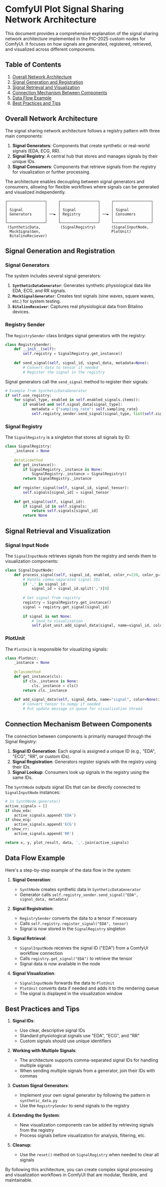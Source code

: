 # ComfyUI Plot Signal Sharing Network Architecture

This document provides a comprehensive explanation of the signal sharing network architecture implemented in the PIC-2025 custom nodes for ComfyUI. It focuses on how signals are generated, registered, retrieved, and visualized across different components.

## Table of Contents
1. [Overall Network Architecture](#overall-network-architecture)
2. [Signal Generation and Registration](#signal-generation-and-registration)
3. [Signal Retrieval and Visualization](#signal-retrieval-and-visualization)
4. [Connection Mechanism Between Components](#connection-mechanism-between-components)
5. [Data Flow Example](#data-flow-example)
6. [Best Practices and Tips](#best-practices-and-tips)

## Overall Network Architecture

The signal sharing network architecture follows a registry pattern with three main components:

1. **Signal Generators**: Components that create synthetic or real-world signals (EDA, ECG, RR).
2. **Signal Registry**: A central hub that stores and manages signals by their unique IDs.
3. **Signal Consumers**: Components that retrieve signals from the registry for visualization or further processing.

The architecture enables decoupling between signal generators and consumers, allowing for flexible workflows where signals can be generated and visualized independently.

```
┌─────────────────┐     ┌─────────────────┐     ┌─────────────────┐
│                 │     │                 │     │                 │
│ Signal          │     │ Signal          │     │ Signal          │
│ Generators      │ ──► │ Registry        │ ──► │ Consumers       │
│                 │     │                 │     │                 │
└─────────────────┘     └─────────────────┘     └─────────────────┘
 (SyntheticData,         (SignalRegistry)       (SignalInputNode,
  MockSignalGen,                                PlotUnit)
  BitalinoReciever)
```

## Signal Generation and Registration

### Signal Generators

The system includes several signal generators:

1. **`SyntheticDataGenerator`**: Generates synthetic physiological data like EDA, ECG, and RR signals.
2. **`MockSignalGenerator`**: Creates test signals (sine waves, square waves, etc.) for system testing.
3. **`BitalinoReceiver`**: Captures real physiological data from Bitalino devices.

### Registry Sender

The `RegistrySender` class bridges signal generators with the registry:

```python
class RegistrySender:
    def __init__(self):
        self.registry = SignalRegistry.get_instance()
        
    def send_signal(self, signal_id, signal_data, metadata=None):
        # Convert data to tensor if needed
        # Register the signal in the registry
```

Signal generators call the `send_signal` method to register their signals:

```python
# Example from SyntheticDataGenerator
if self.use_registry:
    for signal_type, enabled in self.enabled_signals.items():
        if enabled and self.signal_data[signal_type]:
            metadata = {"sampling_rate": self.sampling_rate}
            self.registry_sender.send_signal(signal_type, list(self.signal_data[signal_type]), metadata)
```

### Signal Registry

The `SignalRegistry` is a singleton that stores all signals by ID:

```python
class SignalRegistry:
    _instance = None
    
    @staticmethod
    def get_instance():
        if SignalRegistry._instance is None:
            SignalRegistry._instance = SignalRegistry()
        return SignalRegistry._instance
        
    def register_signal(self, signal_id, signal_tensor):
        self.signals[signal_id] = signal_tensor
        
    def get_signal(self, signal_id):
        if signal_id in self.signals:
            return self.signals[signal_id]
        return None
```

## Signal Retrieval and Visualization

### Signal Input Node

The `SignalInputNode` retrieves signals from the registry and sends them to visualization components:

```python
class SignalInputNode:
    def process_signal(self, signal_id, enabled, color_r=220, color_g=180, color_b=0):
        # Handle comma-separated signal IDs
        if ',' in signal_id:
            signal_id = signal_id.split(',')[0]
            
        # Get signal from registry
        registry = SignalRegistry.get_instance()
        signal = registry.get_signal(signal_id)
        
        if signal is not None:
            # Send to visualization
            self.plot_unit.add_signal_data(signal, name=signal_id, color=(color_r, color_g, color_b))
```

### PlotUnit

The `PlotUnit` is responsible for visualizing signals:

```python
class PlotUnit:
    _instance = None
    
    @classmethod
    def get_instance(cls):
        if cls._instance is None:
            cls._instance = cls()
        return cls._instance
        
    def add_signal_data(self, signal_data, name="signal", color=None):
        # Convert tensor to numpy if needed
        # Put update message in queue for visualization thread
```

## Connection Mechanism Between Components

The connection between components is primarily managed through the Signal Registry:

1. **Signal ID Generation**: Each signal is assigned a unique ID (e.g., "EDA", "ECG", "RR", or custom IDs).
2. **Signal Registration**: Generators register signals with the registry using their IDs.
3. **Signal Lookup**: Consumers look up signals in the registry using the same IDs.

The `SynthNode` outputs signal IDs that can be directly connected to `SignalInputNode` instances:

```python
# In SynthNode.generate()
active_signals = []
if show_eda:
    active_signals.append('EDA')
if show_ecg:
    active_signals.append('ECG')
if show_rr:
    active_signals.append('RR')

return x, y, plot_result, data, ','.join(active_signals)
```

## Data Flow Example

Here's a step-by-step example of the data flow in the system:

1. **Signal Generation**:
   - `SynthNode` creates synthetic data in `SyntheticDataGenerator`
   - Generator calls `self.registry_sender.send_signal("EDA", signal_data, metadata)`

2. **Signal Registration**:
   - `RegistrySender` converts the data to a tensor if necessary
   - Calls `self.registry.register_signal("EDA", tensor)`
   - Signal is now stored in the `SignalRegistry` singleton

3. **Signal Retrieval**:
   - `SignalInputNode` receives the signal ID ("EDA") from a ComfyUI workflow connection
   - Calls `registry.get_signal("EDA")` to retrieve the tensor
   - Signal data is now available in the node

4. **Signal Visualization**:
   - `SignalInputNode` forwards the data to `PlotUnit`
   - `PlotUnit` converts data if needed and adds it to the rendering queue
   - The signal is displayed in the visualization window

## Best Practices and Tips

1. **Signal IDs**:
   - Use clear, descriptive signal IDs
   - Standard physiological signals use "EDA", "ECG", and "RR"
   - Custom signals should use unique identifiers

2. **Working with Multiple Signals**:
   - The architecture supports comma-separated signal IDs for handling multiple signals
   - When sending multiple signals from a generator, join their IDs with commas

3. **Custom Signal Generators**:
   - Implement your own signal generator by following the pattern in `synthetic_data.py`
   - Use the `RegistrySender` to send signals to the registry

4. **Extending the System**:
   - New visualization components can be added by retrieving signals from the registry
   - Process signals before visualization for analysis, filtering, etc.

5. **Cleanup**:
   - Use the `reset()` method on `SignalRegistry` when needed to clear all signals

By following this architecture, you can create complex signal processing and visualization workflows in ComfyUI that are modular, flexible, and maintainable.
